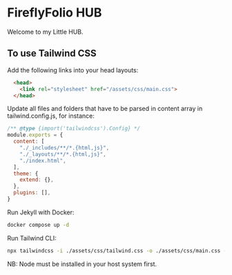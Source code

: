 # FireflyFolio HUB

Welcome to my Little HUB.

## To use Tailwind CSS

Add the following links into your head layouts:
```html
  <head>
    <link rel="stylesheet" href="/assets/css/main.css">    
  </head>
```

Update all files and folders that have to be parsed in content array in tailwind.config.js, for instance:
```js
/** @type {import('tailwindcss').Config} */
module.exports = {
  content: [
    "./_includes/**/*.{html,js}",
    "./_layouts/**/*.{html,js}",
    "./index.html",
  ],
  theme: {
    extend: {},
  },
  plugins: [],
}
```

Run Jekyll with Docker:
```bash
docker compose up -d
```

Run Tailwind CLI:
```bash
npx tailwindcss -i ./assets/css/tailwind.css -o ./assets/css/main.css --watch
```
NB: Node must be installed in your host system first.